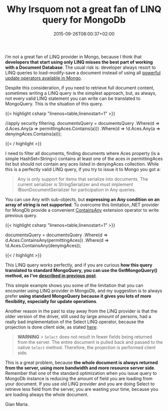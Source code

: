 ﻿---
title: "Why Irsquom not a great fan of LINQ query for MongoDb"
description: ""
date: 2015-09-26T08:00:37+02:00
draft: false
tags: [MongoDb]
categories: [NoSql]
---
I’m not a great fan of LINQ provider in Mongo, because I think that  **developers that start using only LINQ misses the best part of working with a Document Database**. The usual risk is: developer always resort to LINQ queries to load-modify-save a document instead of using all [powerful update operators available in Mongo](https://docs.mongodb.org/manual/reference/operator/update/).

Despite this consideration, if you need to retrieve full document content, sometimes writing a LINQ query is the simplest approach, but, as always, not every valid LINQ statement you can write can be translated to MongoQuery. This is the situation of this query.

{{< highlight csharp "linenos=table,linenostart=1" >}}


//apply security filtering.
documentsQuery = documentsQuery
 .Where(d =&gt; d.Aces.Any(a =&gt; permittingAces.Contains(a)))
 .Where(d =&gt; !d.Aces.Any(a =&gt; denyingAces.Contains(a)));

{{< / highlight >}}

I need to filter all documents, finding documents where Aces property (is a simple HashSet&lt;String&gt;) contains at least one of the aces in permittingAces list but should not contain any aces listed in denyingAces collection. While this is a perfectly valid LINQ query, if you try to issue it to Mongo you got a:

> Any is only support for items that serialize into documents. The current serializer is StringSerializer and must implement IBsonDocumentSerializer for participation in Any queries.

You can use Any with sub-objects, but  **expressing an Any condition on an array of string is not supported**. To overcome this limitation,.NET provider for MongDb provide a convenient [ContainsAny](https://mongodb-documentation.readthedocs.org/en/latest/ecosystem/tutorial/use-linq-queries-with-csharp-driver.html) extension operator to write previous query.

{{< highlight csharp "linenos=table,linenostart=1" >}}


documentsQuery = documentsQuery
 .Where(d =&gt; d.Aces.ContainsAny(permittingAces))
 .Where(d =&gt; !d.Aces.ContainsAny(denyingAces));

{{< / highlight >}}

This LINQ query works perfectly, and if you are curious **how this query translated to standard MongoQuery, you can use the GetMongoQuery() method, as I’ve** [**described in previous post**](http://www.codewrecks.com/blog/index.php/2013/12/11/insenstive-search-with-mongo-with-c-and-linq-provider/).

This simple example shows you some of the limitation that you can encounter using LINQ provider in MongoDb, and my suggestion is to always prefer  **using standard MongoQuery because it gives you lots of more flexibility, especially for update operations**.

Another reason in the past to stay away from the LINQ provider is that the older version of the driver, still used by large amount of persons, had a really bad implementation of the Select LINQ operator, because the projection is done client side, as stated [here](http://mongodb.github.io/mongo-csharp-driver/1.10/linq/):

>  **WARNING** > 
> `Select` does not result in fewer fields being returned from the server. The entire document is pulled back and passed to the native `Select` method. Therefore, the projection is performed client side.

This is a great problem, because **the whole document is always returned from the server, using more bandwidth and more resource server side**. Remember that one of the standard optimization when you issue query to MongoDb instance is reducing the amount of field you are loading from your document. If you use old LINQ provider and you are doing Select to retrieve less field from the server, you are wasting your time, because you are loading always the whole document.

Gian Maria.
